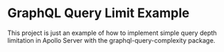 # GraphQL Query Limit Example

This project is just an example of how to implement simple query depth limitation in Apollo Server with the graphql-query-complexity package. 

